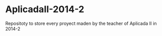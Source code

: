 AplicadaII-2014-2
=================

Repositoty to store every proyect maden by the teacher of Aplicada II in 2014-2
